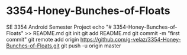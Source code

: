 # 3354-Honey-Bunches-of-Floats
SE 3354 Android Semester Project
echo "# 3354-Honey-Bunches-of-Floats" >> README.md
git init
git add README.md
git commit -m "first commit"
git remote add origin https://github.com/g-velaz/3354-Honey-Bunches-of-Floats.git
git push -u origin master
